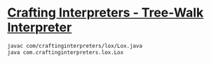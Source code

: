 # [Crafting Interpreters - Tree-Walk Interpreter](https://craftinginterpreters.com/a-tree-walk-interpreter.html)

```bash
javac com/craftinginterpreters/lox/Lox.java
java com.craftinginterpreters.lox.Lox
```
